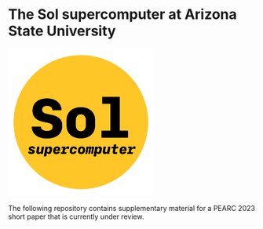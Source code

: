 The Sol supercomputer at Arizona State University
=================================================

<div float="center">
  <img 
    height=300 
    src="assets/sol-logo.png" 
    alt="" 
  >
</div>

The following repository contains supplementary material for a PEARC
2023 short paper that is currently under review.  
